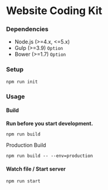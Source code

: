 # Website Coding Kit

### Dependencies

- Node.js (>=4.x, <=5.x)
- Gulp (>=3.9) `Option`
- Bower (>=1.7) `Option`

### Setup

```
npm run init
```

### Usage

#### Build

**Run before you start development.**

```
npm run build
```

Production Build

```
npm run build -- --env=production
```

#### Watch file / Start server

```
npm run start
```
